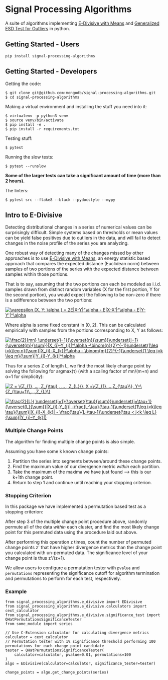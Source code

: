 # Signal Processing Algorithms

A suite of algorithms implementing [E-Divisive with Means](https://arxiv.org/pdf/1306.4933.pdf) and
 [Generalized ESD Test for Outliers](https://www.itl.nist.gov/div898/handbook/eda/section3/eda35h3.htm) in python.

## Getting Started - Users
```
pip install signal-processing-algorithms
```

## Getting Started - Developers

Getting the code:

```
$ git clone git@github.com:mongodb/signal-processing-algorithms.git
$ cd signal-processing-algorithms
```

Making a virtual environment and installing the stuff you need into it:
```
$ virtualenv -p python3 venv
$ source venv/bin/activate
$ pip install -e .
$ pip install -r requirements.txt
```
Testing stuff:
```
$ pytest
```

Running the slow tests:
```
$ pytest --runslow
```

**Some of the larger tests can take a significant amount of time (more than 2 hours).**

The linters:
```
$ pytest src --flake8 --black --pydocstyle --mypy
```

## Intro to E-Divisive

Detecting distributional changes in a series of numerical values can be surprisingly difficult. Simple systems based on thresholds or
 mean values can be yield false positives due to outliers in the data, and will fail to detect changes in the noise
 profile of the series you are analyzing.
 
One robust way of detecting many of the changes missed by other approaches is to use [E-Divisive with Means](https://arxiv.org/pdf/1306.4933.pdf), an energy
 statistic based approach that compares the expected distance (Euclidean norm) between samples of two portions of the
 series with the expected distance between samples within those portions.
 
That is to say, assuming that the two portions can each be modeled as i.i.d. samples drawn from distinct random variables
 (X for the first portion, Y for the second portion), you would expect the following to be non-zero if there is a
 sdifference between the two portions: 
 
 <a href="https://www.codecogs.com/eqnedit.php?latex=\varepsilon&space;(X,&space;Y;&space;\alpha&space;)&space;=&space;2E|X-Y|^\alpha&space;-&space;E|X-X'|^\alpha&space;-&space;E|Y-Y'|^\alpha" target="_blank"><img src="https://latex.codecogs.com/gif.latex?\varepsilon&space;(X,&space;Y;&space;\alpha&space;)&space;=&space;2E|X-Y|^\alpha&space;-&space;E|X-X'|^\alpha&space;-&space;E|Y-Y'|^\alpha" title="\varepsilon (X, Y; \alpha ) = 2E|X-Y|^\alpha - E|X-X'|^\alpha - E|Y-Y'|^\alpha" /></a>

Where alpha is some fixed constant in (0, 2).
This can be calculated empirically with samples from the portions corresponding to X, Y as follows:
 
<a href="https://www.codecogs.com/eqnedit.php?latex=\frac{2}{mn}&space;\underset{i=1}{\overset{n}{\sum}}\underset{j=1}{\overset{m}{\sum}}|X_{i}-Y_{j}|^\alpha&space;-\binom{n}{2}^{-1}\underset{1\leq&space;i<k\leq&space;n}{\sum}|X_{i}-X_{k}|^\alpha&space;-&space;\binom{m}{2}^{-1}\underset{1&space;\leq&space;j<k&space;\leq&space;m}{\sum}|Y_{j}-Y_{k}|^\alpha" target="_blank"><img src="https://latex.codecogs.com/gif.latex?\frac{2}{mn}&space;\underset{i=1}{\overset{n}{\sum}}\underset{j=1}{\overset{m}{\sum}}|X_{i}-Y_{j}|^\alpha&space;-\binom{n}{2}^{-1}\underset{1\leq&space;i<k\leq&space;n}{\sum}|X_{i}-X_{k}|^\alpha&space;-&space;\binom{m}{2}^{-1}\underset{1&space;\leq&space;j<k&space;\leq&space;m}{\sum}|Y_{j}-Y_{k}|^\alpha" title="\frac{2}{mn} \underset{i=1}{\overset{n}{\sum}}\underset{j=1}{\overset{m}{\sum}}|X_{i}-Y_{j}|^\alpha -\binom{n}{2}^{-1}\underset{1\leq i<k\leq n}{\sum}|X_{i}-X_{k}|^\alpha - \binom{m}{2}^{-1}\underset{1 \leq j<k \leq m}{\sum}|Y_{j}-Y_{k}|^\alpha" /></a>
 
Thus for a series Z of length L, we find the most likely change point by solving the following for argmax(&tau;) (with a scaling factor of mn/(m+n) and &alpha;=1 for simplicity):

<a href="https://www.codecogs.com/eqnedit.php?latex=Z&space;=&space;\{Z_{1},&space;...,&space;Z_{\tau}&space;,&space;...&space;,&space;Z_{L}\},&space;X&space;=\{Z_{1},...,Z_{\tau}\},&space;Y=\{Z_{\tau&plus;1}\,...,Z_{L}\}" target="_blank"><img src="https://latex.codecogs.com/gif.latex?Z&space;=&space;\{Z_{1},&space;...,&space;Z_{\tau}&space;,&space;...&space;,&space;Z_{L}\},&space;X&space;=\{Z_{1},...,Z_{\tau}\},&space;Y=\{Z_{\tau&plus;1}\,...,Z_{L}\}" title="Z = \{Z_{1}, ..., Z_{\tau} , ... , Z_{L}\}, X =\{Z_{1},...,Z_{\tau}\}, Y=\{Z_{\tau+1}\,...,Z_{L}\}" /></a>

<a href="https://www.codecogs.com/eqnedit.php?latex=\frac{2}{L}(&space;\underset{i=1}{\overset{\tau}{\sum}}\underset{j=\tau&plus;1}{\overset{L}{\sum}}|X_{i}-Y_{j}|&space;-\frac{L-\tau}{\tau-1}\underset{1\leq&space;i<k\leq&space;\tau}{\sum}|X_{i}-X_{k}|&space;-&space;\frac{\tau}{L-\tau-1}\underset{\tau&space;<&space;j<k&space;\leq&space;L}{\sum}|Y_{j}-Y_{k}|)" target="_blank"><img src="https://latex.codecogs.com/gif.latex?\frac{2}{L}(&space;\underset{i=1}{\overset{\tau}{\sum}}\underset{j=\tau&plus;1}{\overset{L}{\sum}}|X_{i}-Y_{j}|&space;-\frac{L-\tau}{\tau-1}\underset{1\leq&space;i<k\leq&space;\tau}{\sum}|X_{i}-X_{k}|&space;-&space;\frac{\tau}{L-\tau-1}\underset{\tau&space;<&space;j<k&space;\leq&space;L}{\sum}|Y_{j}-Y_{k}|)" title="\frac{2}{L}( \underset{i=1}{\overset{\tau}{\sum}}\underset{j=\tau+1}{\overset{L}{\sum}}|X_{i}-Y_{j}| -\frac{L-\tau}{\tau-1}\underset{1\leq i<k\leq \tau}{\sum}|X_{i}-X_{k}| - \frac{\tau}{L-\tau-1}\underset{\tau < j<k \leq L}{\sum}|Y_{j}-Y_{k}|)" /></a>

### Multiple Change Points

The algorithm for finding multiple change points is also simple.

Assuming you have some k known change points:
1. Partition the series into segments between/around these change points.
2. Find the maximum value of our divergence metric _within_ each partition.
3. Take the maximum of the maxima we have just found --> this is our k+1th change point.
4. Return to step 1 and continue until reaching your stopping criterion.

### Stopping Criterion

In this package we have implemented a permutation based test as a stopping criterion:

After step 3 of the multiple change point procedure above, randomly permute all of the data _within_ each cluster, and
 find the most likely change point for this permuted data using the procedure laid out above. 
 
After performing this operation z times, count the number of
 permuted change points z' that have higher divergence metrics than the change point you calculated with un-permuted data.
 The significance level of your change point is thus z'/(z+1). 

We allow users to configure a permutation tester with `pvalue`
 and `permutations` representing the significance cutoff for algorithm termination and permutations to perform for each
 test, respectively.
 
### Example
```
from signal_processing_algorithms.e_divisive import EDivisive
from signal_processing_algorithms.e_divisive.calculators import cext_calculator
from signal_processing_algorithms.e_divisive.significance_test import QHatPermutationsSignificanceTester
from some_module import series

// Use C-Extension calculator for calculating divergence metrics
calculator = cext_calculator
// Permutation tester with 1% significance threshold performing 100 permutations for each change point candidate
tester = QHatPermutationsSignificanceTester(
    calculator=calculator, pvalue=0.01, permutations=100
)
algo = EDivisive(calculator=calculator, significance_tester=tester)

change_points = algo.get_change_points(series)
```